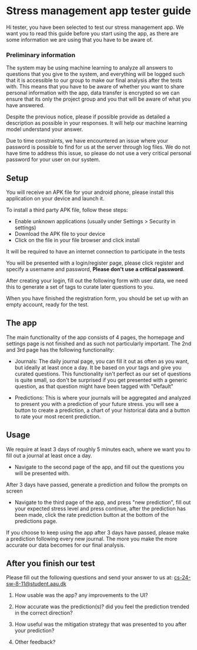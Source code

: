 # Stress management app tester guide
Hi tester, you have been selected to test our stress management app. We want you to read this guide before you start using the app, as there are some information we are using that you have to be aware of.

### Preliminary information

The system may be using machine learning to analyze all answers to questions that you give to the system, and everything will be logged such that it is accessible to our group to make our final analysis after the tests with. This means that you have to be aware of whether you want to share personal information with the app, data transfer is encrypted so we can ensure that its only the project group and you that will be aware of what you have answered.

Despite the previous notice, please if possible provide as detailed a description as possible in your responses. It will help our machine learning model understand your answer.

Due to time constraints, we have encountered an issue where your password is possible to find for us at the server through log files. We do not have time to address this issue, so please do not use a very critical personal password for your user on our system.

## Setup
You will receive an APK file for your android phone, please install this application on your device and launch it.

To install a third party APK file, follow these steps:
* Enable unknown applications (usually under Settings > Security in settings)
* Download the APK file to your device
* Click on the file in your file browser and click install

It will be required to have an internet connection to participate in the tests

You will be presented with a login/register page, please click register and specify a username and password, **Please don't use a critical password**.

After creating your login, fill out the following form with user data, we need this to generate a set of tags to curate later questions to you.

When you have finished the registration form, you should be set up with an empty account, ready for the test.

## The app
The main functionality of the app consists of 4 pages, the homepage and settings page is not finished and as such not particularly important. The 2nd and 3rd page has the following functionality:

* Journals: The daily journal page, you can fill it out as often as you want, but ideally at least once a day. It be based on your tags and give you curated questions. This functionality isn't perfect as our set of questions is quite small, so don't be surprised if you get presented with a generic question, as that question might have been tagged with "Default"

* Predictions: This is where your journals will be aggregated and analyzed to present you with a prediction of your future stress. you will see a button to create a prediction, a chart of your historical data and a button to rate your most recent prediction.

## Usage
We require at least 3 days of roughly 5 minutes each, where we want you to fill out a journal at least once a day.
* Navigate to the second page of the app, and fill out the questions you will be presented with.

After 3 days have passed, generate a prediction and follow the prompts on screen
* Navigate to the third page of the app, and press "new prediction", fill out your expected stress level and press continue, after the prediction has been made, click the rate prediction button at the bottom of the predictions page.

If you choose to keep using the app after 3 days have passed, please make a prediction following every new journal. The more you make the more accurate our data becomes for our final analysis.

## After you finish our test
Please fill out the following questions and send your answer to us at: <a href="mailto://cs-24-sw-8-11@student.aau.dk">cs-24-sw-8-11@student.aau.dk</a>

1. How usable was the app? any improvements to the UI?

2. How accurate was the prediction(s)? did you feel the prediction trended in the correct direction?

3. How useful was the mitigation strategy that was presented to you after your prediction?

4. Other feedback?
